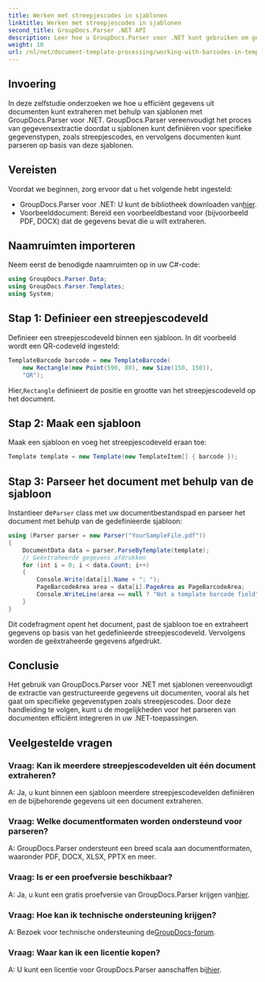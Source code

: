 ```yaml
---
title: Werken met streepjescodes in sjablonen
linktitle: Werken met streepjescodes in sjablonen
second_title: GroupDocs.Parser .NET API
description: Leer hoe u GroupDocs.Parser voor .NET kunt gebruiken om gestructureerde gegevens uit documenten te extraheren met behulp van sjablonen. Vereenvoudig de gegevensextractie met streepjescodevelden.
weight: 10
url: /nl/net/document-template-processing/working-with-barcodes-in-templates/
---
```

## Invoering
In deze zelfstudie onderzoeken we hoe u efficiënt gegevens uit documenten kunt extraheren met behulp van sjablonen met GroupDocs.Parser voor .NET. GroupDocs.Parser vereenvoudigt het proces van gegevensextractie doordat u sjablonen kunt definiëren voor specifieke gegevenstypen, zoals streepjescodes, en vervolgens documenten kunt parseren op basis van deze sjablonen.
## Vereisten
Voordat we beginnen, zorg ervoor dat u het volgende hebt ingesteld:
-  GroupDocs.Parser voor .NET: U kunt de bibliotheek downloaden van[hier](https://releases.groupdocs.com/parser/net/).
- Voorbeelddocument: Bereid een voorbeeldbestand voor (bijvoorbeeld PDF, DOCX) dat de gegevens bevat die u wilt extraheren.

## Naamruimten importeren
Neem eerst de benodigde naamruimten op in uw C#-code:
```csharp
using GroupDocs.Parser.Data;
using GroupDocs.Parser.Templates;
using System;
```
## Stap 1: Definieer een streepjescodeveld
Definieer een streepjescodeveld binnen een sjabloon. In dit voorbeeld wordt een QR-codeveld ingesteld:
```csharp
TemplateBarcode barcode = new TemplateBarcode(
    new Rectangle(new Point(590, 80), new Size(150, 150)),
    "QR");
```
 Hier,`Rectangle` definieert de positie en grootte van het streepjescodeveld op het document.
## Stap 2: Maak een sjabloon
Maak een sjabloon en voeg het streepjescodeveld eraan toe:
```csharp
Template template = new Template(new TemplateItem[] { barcode });
```
## Stap 3: Parseer het document met behulp van de sjabloon
 Instantieer de`Parser` class met uw documentbestandspad en parseer het document met behulp van de gedefinieerde sjabloon:
```csharp
using (Parser parser = new Parser("YourSampleFile.pdf"))
{
    DocumentData data = parser.ParseByTemplate(template);
    // Geëxtraheerde gegevens afdrukken
    for (int i = 0; i < data.Count; i++)
    {
        Console.Write(data[i].Name + ": ");
        PageBarcodeArea area = data[i].PageArea as PageBarcodeArea;
        Console.WriteLine(area == null ? "Not a template barcode field" : area.Value);
    }
}
```
Dit codefragment opent het document, past de sjabloon toe en extraheert gegevens op basis van het gedefinieerde streepjescodeveld. Vervolgens worden de geëxtraheerde gegevens afgedrukt.

## Conclusie
Het gebruik van GroupDocs.Parser voor .NET met sjablonen vereenvoudigt de extractie van gestructureerde gegevens uit documenten, vooral als het gaat om specifieke gegevenstypen zoals streepjescodes. Door deze handleiding te volgen, kunt u de mogelijkheden voor het parseren van documenten efficiënt integreren in uw .NET-toepassingen.

## Veelgestelde vragen
### Vraag: Kan ik meerdere streepjescodevelden uit één document extraheren?
A: Ja, u kunt binnen een sjabloon meerdere streepjescodevelden definiëren en de bijbehorende gegevens uit een document extraheren.
### Vraag: Welke documentformaten worden ondersteund voor parseren?
A: GroupDocs.Parser ondersteunt een breed scala aan documentformaten, waaronder PDF, DOCX, XLSX, PPTX en meer.
### Vraag: Is er een proefversie beschikbaar?
 A: Ja, u kunt een gratis proefversie van GroupDocs.Parser krijgen van[hier](https://releases.groupdocs.com/).
### Vraag: Hoe kan ik technische ondersteuning krijgen?
 A: Bezoek voor technische ondersteuning de[GroupDocs-forum](https://forum.groupdocs.com/c/parser/17).
### Vraag: Waar kan ik een licentie kopen?
 A: U kunt een licentie voor GroupDocs.Parser aanschaffen bij[hier](https://purchase.groupdocs.com/buy).